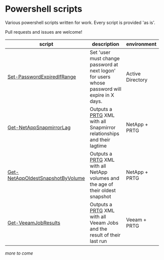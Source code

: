 # Powershell scripts

Various powershell scripts written for work.
Every script is provided 'as is'.

Pull requests and issues are welcome!  

| script   | description   | environment |
|----------|---------------|------------|
| [Set-PasswordExpiredIfRange](../master/Set-PasswordExpiredIfRange/) | Set 'user must change password at next logon' for users whose password will expire in X days. | Active Directory |
| [Get-NetAppSnapmirrorLag](../master/Get-NetAppSnapmirrorLag/) | Outputs a [PRTG](https://www.paessler.com/prtg) XML with all Snapmirror relationships and their lagtime   | NetApp + PRTG |
| [Get-NetAppOldestSnapshotByVolume](../master/Get-NetAppOldestSnapshotByVolume/) | Outputs a [PRTG](https://www.paessler.com/prtg) XML with all NetApp volumes and the age of their oldest snapshot   | NetApp + PRTG |
| [Get-VeeamJobResults](../master/Get-VeeamJobResults/) | Outputs a [PRTG](https://www.paessler.com/prtg) XML with all Veeam Jobs and the result of their last run | Veeam + PRTG |

_more to come_
